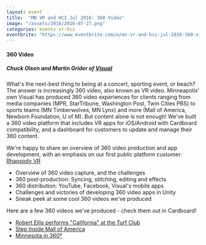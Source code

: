 ```yaml
---
layout: event
title:  "MN VR and HCI Jul 2016: 360 Video"
image: "/assets/2016/2016-07-27.png"
categories: events vr-hci
eventbrite: "https://www.eventbrite.com/e/mn-vr-and-hci-jul-2016-360-video-tickets-26668562388?aff=ebdsoporgprofile"
---
```


#### 360 Video
##### Chuck Olsen and Martin Grider of [Visual](http://visualisgood.com/)

What's the next-best thing to being at a concert, sporting event, or beach? The answer is increasingly 360 video, also known as VR video. Minneapolis' own Visual has produced 360 video experiences for clients ranging from media companies (MPR, StarTribune, Washington Post, Twin Cities PBS) to sports teams (MN Timberwolves, MN Lynx) and more (Mall of America, Newborn Foundation, U of M). But content alone is not enough! We've built a 360 video platform that includes VR apps for iOS/Android with Cardboard compatibility, and a dashboard for customers to update and manage their 360 content.

We're happy to share an overview of 360 video production and app development, with an emphasis on our first public platform customer: [Rhapsody VR](http://www.rhapsody.com/vr)

* Overview of 360 video capture, and the challenges
* 360 post-production: Syncing, stitching, editing and effects
* 360 distribution: YouTube, Facebook, Visual's mobile apps
* Challenges and victories of developing 360 video apps in Unity
* Sneak peek at some cool 360 videos we've produced

Here are a few 360 videos we've produced - check them out in Cardboard!
* [Robert Ellis performs "California" at the Turf Club](https://www.youtube.com/watch?v=tExS3_urj_c)
* [Step Inside Mall of America](http://www.vrideo.com/watch/bmcJV4DI)
* [Minnesota in 360º](https://www.youtube.com/watch?v=HLPNC6ef928)
